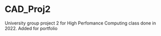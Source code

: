 # CAD_Proj2
University group project 2 for High Perfomance Computing class done in 2022. Added for portfolio
